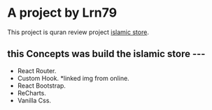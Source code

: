 # A project by Lrn79

This project is quran review project [islamic store](https://euphonious-manatee-84a05e.netlify.app/).


## this Concepts was build the  islamic store ---
 * React Router.
 * Custom Hook.
    *linked img from online.
 * React Bootstrap.
 * ReCharts.
 * Vanilla Css.

